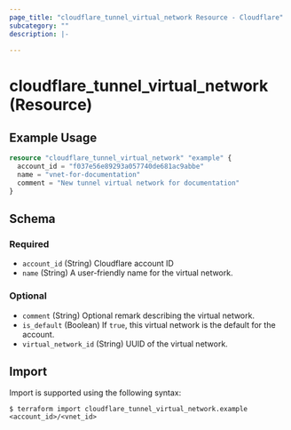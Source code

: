 ```yaml
---
page_title: "cloudflare_tunnel_virtual_network Resource - Cloudflare"
subcategory: ""
description: |-
  
---
```


# cloudflare_tunnel_virtual_network (Resource)



## Example Usage

```terraform
resource "cloudflare_tunnel_virtual_network" "example" {
  account_id = "f037e56e89293a057740de681ac9abbe"
  name = "vnet-for-documentation"
  comment = "New tunnel virtual network for documentation"
}
```
<!-- schema generated by tfplugindocs -->
## Schema

### Required

- `account_id` (String) Cloudflare account ID
- `name` (String) A user-friendly name for the virtual network.

### Optional

- `comment` (String) Optional remark describing the virtual network.
- `is_default` (Boolean) If `true`, this virtual network is the default for the account.
- `virtual_network_id` (String) UUID of the virtual network.

## Import

Import is supported using the following syntax:

```shell
$ terraform import cloudflare_tunnel_virtual_network.example <account_id>/<vnet_id>
```
